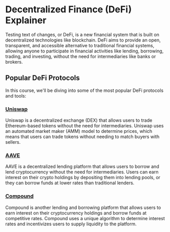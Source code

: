 # Decentralized Finance (DeFi) Explainer

Testing text of changes, or DeFi, is a new financial system that is built on decentralized technologies like blockchain. DeFi aims to provide an open, transparent, and accessible alternative to traditional financial systems, allowing anyone to participate in financial activities like lending, borrowing, trading, and investing, without the need for intermediaries like banks or brokers.

## Popular DeFi Protocols

In this course, we'll be diving into some of the most popular DeFi protocols and tools:

### [Uniswap](https://github.com/joinpursuit/pursuit-crypto-lessons/tree/main/case_studies/defi/uniswap)
Uniswap is a decentralized exchange (DEX) that allows users to trade Ethereum-based tokens without the need for intermediaries. Uniswap uses an automated market maker (AMM) model to determine prices, which means that users can trade tokens without needing to match buyers with sellers.

### [AAVE](https://github.com/joinpursuit/pursuit-crypto-lessons/tree/main/case_studies/defi/aave)
AAVE is a decentralized lending platform that allows users to borrow and lend cryptocurrency without the need for intermediaries. Users can earn interest on their crypto holdings by depositing them into lending pools, or they can borrow funds at lower rates than traditional lenders.

### [Compound](https://github.com/joinpursuit/pursuit-crypto-lessons/tree/main/case_studies/defi/compund)
Compound is another lending and borrowing platform that allows users to earn interest on their cryptocurrency holdings and borrow funds at competitive rates. Compound uses a unique algorithm to determine interest rates and incentivizes users to supply liquidity to the platform.
